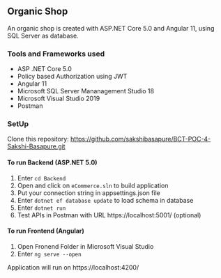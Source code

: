 ## Organic Shop
An organic shop is created with ASP.NET Core 5.0 and Angular 11, using SQL Server as database. 


### Tools and Frameworks used 
- ASP .NET Core 5.0
- Policy based Authorization using JWT
- Angular 11
- Microsoft SQL Server Mananagement Studio 18
- Microsoft Visual Studio 2019
- Postman

 
 ### SetUp
 
 Clone this repository: https://github.com/sakshibasapure/BCT-POC-4-Sakshi-Basapure.git
 
#### To run Backend (ASP.NET 5.0)
1. Enter ``` cd Backend ``` 
2. Open and click on ```eCommerce.sln``` to build application
3. Put your connection string in appsettings.json file
4. Enter ```dotnet ef database update``` to load schema in database
5. Enter ```dotnet run```
6. Test APIs in Postman with URL https://localhost:5001/ (optional)

#### To run Frontend (Angular)
1. Open Fronend Folder in Microsoft Visual Studio
2. Enter ```ng serve --open```

Application will run on https://localhost:4200/



 


